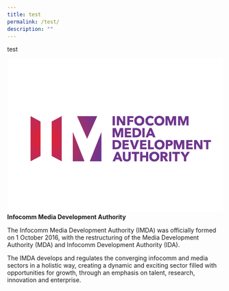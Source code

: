```yaml
---
title: test
permalink: /test/
description: ""
---
```

test


![IMDA](/images/logo_imda.gif)
**Infocomm Media Development Authority**

The Infocomm Media Development Authority (IMDA) was officially formed on 1 October 2016, with the restructuring of the Media Development Authority (MDA) and Infocomm Development Authority (IDA).

The IMDA develops and regulates the converging infocomm and media sectors in a holistic way, creating a dynamic and exciting sector filled with opportunities for growth, through an emphasis on talent, research, innovation and enterprise.